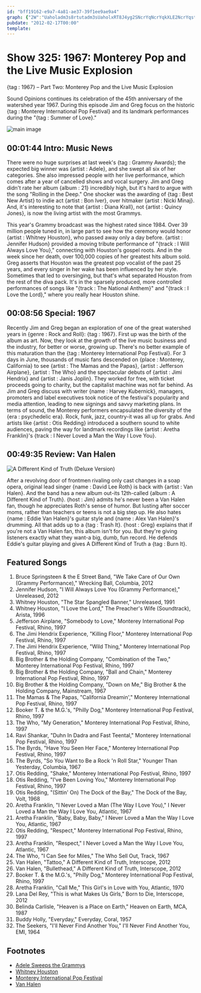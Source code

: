 ```yaml
---
id: "bff19162-e9a7-4a81-ae37-39f1ee9ae9a4"
graph: {"2W":"Uaholadm3s8rtutadm3sUaholxRT8J4yg2SNcrYqNcrYqkXLE2NcrYqstSs8stSs8wvbN5","EW":"BKgyfm33MXBKgyfPuwXE1DFojBKgyfBKgyfIraSwBKgyfuRDYxBKgyfWcdu5BKgyfuUFuVPuwXEodPIWGSO3PodPIW","2AN":"BLej8puqK6BLej8tdAAqBLej8xnJJ241J7yBLej8BLej8BQsAMBLej8gMit6BQsAMX6cfdBHm1GgMit6"}
pubdate: "2012-02-17T00:00"
template: 
---
```






# Show 325: 1967: Monterey Pop and the Live Music Explosion

{tag : 1967} – Part Two: Monterey Pop and the Live Music Explosion

Sound Opinions continues its celebration of the 45th anniversary of the watershed year 1967. During this episode Jim and Greg focus on the historic {tag : Monterey International Pop Festival} and its landmark performances during the "{tag : Summer of Love}."

![main image](https://static.soundopinions.org/images/2012/monterey.jpg)



## 00:01:44 Intro: Music News

There were no huge surprises at last week's {tag : Grammy Awards}; the expected big winner was {artist : Adele}, and she swept all six of her categories. She also impressed people with her live performance, which comes after a year of cancelled shows and vocal surgery. Jim and Greg didn't rate her album {album : 21} incredibly high, but it's hard to argue with the song "Rolling in the Deep." One shocker was the awarding of {tag : Best New Artist} to indie act {artist : Bon Iver}, over hitmaker {artist : Nicki Minaj}. And, it's interesting to note that {artist : Diana Krall}, not {artist : Quincy Jones}, is now the living artist with the most Grammys.

This year's Grammy broadcast was the highest rated since 1984. Over 39 million people tuned in, in large part to see how the ceremony would honor {artist : Whitney Houston}, who passed away only a day before. {artist : Jennifer Hudson} provided a moving tribute performance of "{track : I Will Always Love You}," connecting with Houston's gospel roots. And in the week since her death, over 100,000 copies of her greatest hits album sold. Greg asserts that Houston was the greatest pop vocalist of the past 25 years, and every singer in her wake has been influenced by her style. Sometimes that led to oversinging, but that's what separated Houston from the rest of the diva pack. It's in the sparsely produced, more controlled performances of songs like "{track : The National Anthem}" and "{track : I Love the Lord}," where you really hear Houston shine.



## 00:08:56 Special: 1967

Recently Jim and Greg began an exploration of one of the great watershed years in {genre : Rock and Roll}: {tag : 1967}. First up was the birth of the album as art. Now, they look at the growth of the live music business and the industry, for better or worse, growing up. There's no better example of this maturation than the {tag : Monterey International Pop Festival}. For 3 days in June, thousands of music fans descended on {place : Monterey, California} to see {artist : The Mamas and the Papas}, {artist : Jefferson Airplane}, {artist : The Who} and the spectacular debuts of {artist : Jimi Hendrix} and {artist : Janis Joplin}. They worked for free, with ticket proceeds going to charity, but the capitalist machine was not far behind. As Jim and Greg discuss with writer {name : Harvey Kubernick}, managers, promoters and label executives took notice of the festival's popularity and media attention, leading to new signings and savvy marketing plans. In terms of sound, the Monterey performers encapsulated the diversity of the {era : psychedelic era}. Rock, funk, jazz, country-it was all up for grabs. And artists like {artist : Otis Redding} introduced a southern sound to white audiences, paving the way for landmark recordings like {artist : Aretha Franklin}'s {track : I Never Loved a Man the Way I Love You}.



## 00:49:35 Review: Van Halen

![A Different Kind of Truth (Deluxe Version)](https://static.soundopinions.org/assets/325/2AN0.jpg)

After a revolving door of frontmen rivaling only cast changes in a soap opera, original lead singer {name : David Lee Roth} is back with {artist : Van Halen}. And the band has a new album out-its 12th-called {album : A Different Kind of Truth}. {host : Jim} admits he's never been a Van Halen fan, though he appreciates Roth's sense of humor. But lusting after soccer moms, rather than teachers or teens is not a big step up. He also hates {name : Eddie Van Halen}'s guitar style and {name : Alex Van Halen}'s drumming. All that adds up to a {tag : Trash It}. {host : Greg} explains that if you're not a Van Halen fan, this album isn't for you. But they're giving listeners exactly what they want-a big, dumb, fun record. He defends Eddie's guitar playing and gives A Different Kind of Truth a {tag : Burn It}.



## Featured Songs

1. Bruce Springsteen & the E Street Band, "We Take Care of Our Own (Grammy Performance)," Wrecking Ball, Columbia, 2012
2. Jennifer Hudson, "I Will Always Love You (Grammy Performance)," Unreleased, 2012
3. Whitney Houston, "The Star Spangled Banner," Unreleased, 1991
4. Whitney Houston, "I Love the Lord," The Preacher's Wife (Soundtrack), Arista, 1996
5. Jefferson Airplane, "Somebody to Love," Monterey International Pop Festival, Rhino, 1997
6. The Jimi Hendrix Experience, "Killing Floor," Monterey International Pop Festival, Rhino, 1997
7. The Jimi Hendrix Experience, "Wild Thing," Monterey International Pop Festival, Rhino, 1997
8. Big Brother & the Holding Company, "Combination of the Two," Monterey International Pop Festival, Rhino, 1997
9. Big Brother & the Holding Company, "Ball and Chain," Monterey International Pop Festival, Rhino, 1997
10. Big Brother & the Holding Company, "Down on Me," Big Brother & the Holding Company, Mainstream, 1967
11. The Mamas & The Papas, "California Dreamin'," Monterey International Pop Festival, Rhino, 1997
12. Booker T. & the M.G.'s, "Philly Dog," Monterey International Pop Festival, Rhino, 1997
13. The Who, "My Generation," Monterey International Pop Festival, Rhino, 1997
14. Ravi Shankar, "Duhn In Dadra and Fast Teental," Monterey International Pop Festival, Rhino, 1997
15. The Byrds, "Have You Seen Her Face," Monterey International Pop Festival, Rhino, 1997
16. The Byrds, "So You Want to Be a Rock 'n Roll Star," Younger Than Yesterday, Columbia, 1967
17. Otis Redding, "Shake," Monterey International Pop Festival, Rhino, 1997
18. Otis Redding, "I've Been Loving You," Monterey International Pop Festival, Rhino, 1997
19. Otis Redding, "(Sittin' On) The Dock of the Bay," The Dock of the Bay, Volt, 1968
20. Aretha Franklin, "I Never Loved a Man (The Way I Love You)," I Never Loved a Man the Way I Love You, Atlantic, 1967
21. Aretha Franklin, "Baby, Baby, Baby," I Never Loved a Man the Way I Love You, Atlantic, 1967
22. Otis Redding, "Respect," Monterey International Pop Festival, Rhino, 1997
23. Aretha Franklin, "Respect," I Never Loved a Man the Way I Love You, Atlantic, 1967
24. The Who, "I Can See for Miles," The Who Sell Out, Track, 1967
25. Van Halen, "Tattoo," A Different Kind of Truth, Interscope, 2012
26. Van Halen, "Bullethead," A Different Kind of Truth, Interscope, 2012
27. Booker T. & the M.G.'s, "Philly Dog," Monterey International Pop Festival, Rhino, 1997
28. Aretha Franklin, "Call Me," This Girl's in Love with You, Atlantic, 1970
29. Lana Del Rey, "This is what Makes Us Girls," Born to Die, Interscope, 2012
30. Belinda Carlisle, "Heaven is a Place on Earth," Heaven on Earth, MCA, 1987
31. Buddy Holly, "Everyday," Everyday, Coral, 1957
32. The Seekers, "I'll Never Find Another You," I'll Never Find Another You, EMI, 1964



## Footnotes

- [Adele Sweeps the Grammys](http://www.hollywoodreporter.com/news/grammy-awards-2012-winners-whitney-houston-death-adele-289778)
- [Whitney Houston](http://live.whitneyhouston.com/)
- [Monterey International Pop Festival](https://www.criterion.com/boxsets/326-the-complete-monterey-pop-festival)
- [Van Halen](http://www.van-halen.com/)